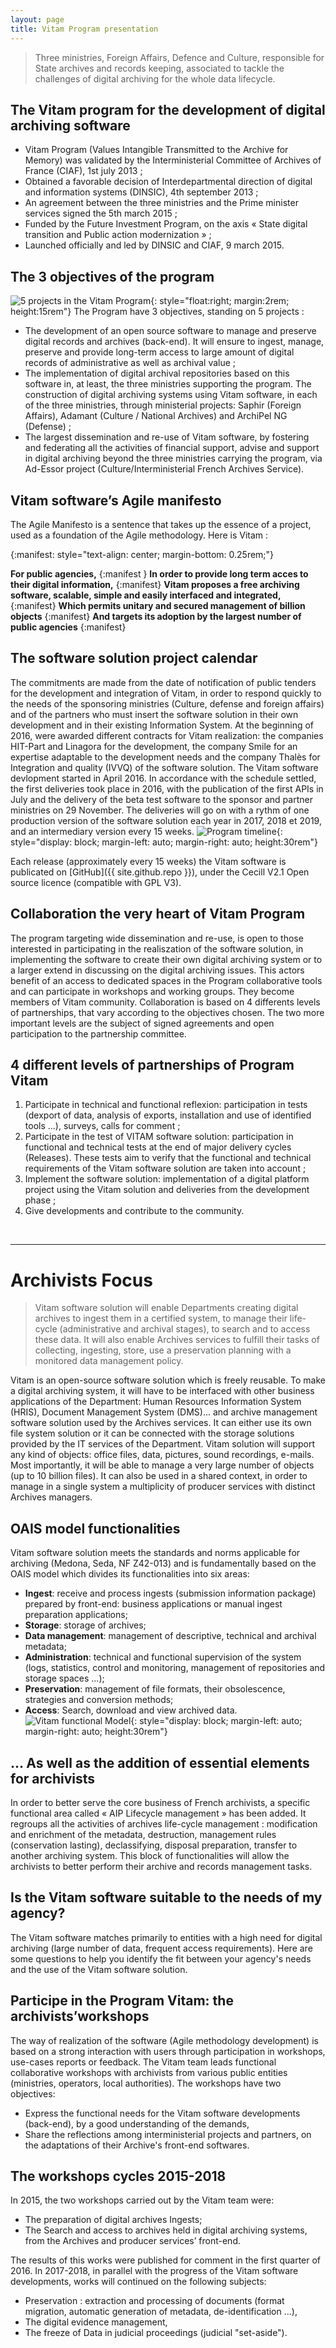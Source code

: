 ```yaml
---
layout: page
title: Vitam Program presentation
---
```


>Three ministries, Foreign Affairs, Defence and Culture, responsible for State archives and records keeping, associated to tackle the challenges of digital archiving for the whole data lifecycle.

## The Vitam program for the development of digital archiving software

* Vitam Program (Values Intangible Transmitted to the Archive for Memory) was validated by the Interministerial Committee of Archives of France (CIAF), 1st july 2013 ;
* Obtained a favorable decision of Interdepartmental direction of digital and information systems (DINSIC), 4th september 2013 ;
* An agreement between the three ministries and the Prime minister services signed the 5th march 2015 ;
* Funded by the Future Investment Program, on the axis « State digital transition and Public action modernization » ;
* Launched officially and led by DINSIC and CIAF, 9 march 2015.

## The 3 objectives of the program

![5 projects in the Vitam Program](/public/images/Programme5Projets-english.jpg){: style="float:right; margin:2rem; height:15rem"}
The Program have 3 objectives, standing on 5 projects :

* The development of an open source software to manage and preserve digital records and archives (back-end). It will ensure to ingest, manage, preserve and provide long-term access to large amount of digital records of administrative as well as archival value ;
* The implementation of digital archival repositories based on this software in, at least, the three ministries supporting the program. The construction of digital archiving systems using Vitam software, in each of the three ministries, through ministerial projects: Saphir (Foreign Affairs), Adamant (Culture / National Archives) and ArchiPel NG (Defense) ;
* The largest dissemination and re-use of Vitam software, by fostering and federating all the activities of financial support, advise and support in digital archiving beyond the three ministries carrying the program, via Ad-Essor project (Culture/Interministerial French Archives Service).

## Vitam software’s Agile manifesto

The Agile Manifesto is a sentence that takes up the essence of a project, used as a foundation of the Agile methodology. Here is Vitam :

{:manifest: style="text-align: center; margin-bottom: 0.25rem;"}

**For public agencies,**
{:manifest }
**In order to provide long term acces to their digital information,**
{:manifest}
**Vitam proposes a free archiving software, scalable, simple and easily interfaced and integrated,**
{:manifest}
**Which permits unitary and secured management of billion objects**
{:manifest}
**And targets its adoption by the largest number of public agencies**
{:manifest}

## The software solution project calendar

The commitments are made from the date of notification of public tenders for the development and integration of Vitam, in order to respond quickly to the needs of the sponsoring ministries (Culture, defense and foreign affairs) and of the partners who must insert the software solution in their own development and in their existing Information System. 
At the beginning of 2016, were awarded different contracts for Vitam realization: the companies HIT-Part and Linagora for the development, the company Smile for an expertise adaptable to the development needs and the company Thalès for Integration and quality (IVVQ) of the software solution. 
The Vitam software devlopment started in April 2016.
In accordance with the schedule settled, the first deliveries took place in 2016, with the publication of the first APIs in July and the delivery of the beta test software to the sponsor and partner ministries on 29 November.
The deliveries will go on with a rythm of one production version of the software solution each year in 2017, 2018 et 2019, and an intermediary version every 15 weeks.
![Program timeline](/public/images/FriseTemps-english.jpg){: style="display: block; margin-left: auto; margin-right: auto; height:30rem"}

Each release (approximately every 15 weeks) the Vitam software is publicated on [GitHub]({{ site.github.repo }}), under the Cecill V2.1 Open source licence (compatible with GPL V3).

## Collaboration the very heart of Vitam Program

The program targeting wide dissemination and re-use, is open to those interested in participating in the realiszation of the software solution, in implementing the software to create their own digital archiving system or to a larger extend in discussing on the digital archiving issues.
This actors benefit of an access to dedicated spaces in the Program collaborative tools and can participate in workshops and working groups. They become members of Vitam community.
Collaboration is based on 4 differents levels of partnerships, that vary according to the objectives chosen. The two more important levels are the subject of signed agreements and open participation to the partnership committee. 

## 4 different levels of partnerships of Program Vitam

1. Participate in technical and functional reflexion: participation in tests (dexport of data, analysis of exports, installation and use of identified tools ...), surveys, calls for comment ;
2. Participate in the test of VITAM software solution: participation in functional and technical tests at the end of major delivery cycles (Releases). These tests aim to verify that the functional and technical requirements of the Vitam software solution are taken into account ;
3. Implement the software solution: implementation of a digital platform project using the Vitam solution and deliveries from the development phase ;
4. Give developments and contribute to the community.

<br>
<hr/>

# Archivists Focus

>Vitam software solution will enable Departments creating digital archives to ingest them in a certified system, to manage their life-cycle (administrative and archival stages), to search and to access these data. It will also enable Archives services to fulfill their tasks of collecting, ingesting, store, use a preservation planning with a monitored data management policy.

Vitam is an open-source software solution which is freely reusable. To make a digital archiving system, it will have to be interfaced with other business applications of the Department: Human Resources Information System (HRIS), Document Management System (DMS)... and archive management software solution used by the Archives services. It can either use its own file system solution or it can be connected with the storage solutions provided by the IT services of the Department. Vitam solution will support any kind of objects: office files, data, pictures, sound recordings, e-mails. Most importantly, it will be able to manage a very large number of objects (up to 10 billion files). 
It can also be used in a shared context, in order to manage in a single system a multiplicity of producer services with distinct Archives managers.

## OAIS model functionalities

Vitam software solution meets the standards and norms applicable for archiving (Medona, Seda, NF Z42-013) and is fundamentally based on the OAIS model which divides its functionalities into six areas:

* **Ingest**: receive and process ingests (submission information package) prepared by front-end: business applications or manual ingest preparation applications;
* **Storage**: storage of archives;
* **Data management**: management of descriptive, technical and archival metadata;
* **Administration**: technical and functional supervision of the system (logs, statistics, control and monitoring, management of repositories and storage spaces ...);
* **Preservation**: management of file formats, their obsolescence, strategies and conversion methods;
* **Access**: Search, download and view archived data.
![Vitam functional Model](/public/images/SchemaSAEVitam_english.jpg){: style="display: block; margin-left: auto; margin-right: auto; height:30rem"}

## ... As well as the addition of essential elements for archivists

In order to better serve the core business of French archivists, a specific functional area called « AIP Lifecycle management » has been added. It regroups all the activities of archives life-cycle management : modification and enrichment of the metadata, destruction, management rules (conservation lasting), declassifying, disposal preparation, transfer to another archiving system. This block of functionalities will allow the archivists to better perform their archive and records management tasks.

## Is the Vitam software suitable to the needs of my agency?

The Vitam software matches primarily to entities with a high need for digital archiving (large number of data, frequent access requirements). Here are some questions to help you identify the fit between your agency's needs and the use of the Vitam software solution.

## Participe in the Program Vitam: the archivists’workshops

The way of realization of the software (Agile methodology development) is based on a strong interaction with users through participation in workshops, use-cases reports or feedback.
The Vitam team leads functional collaborative workshops with archivists from various public entities (ministries, operators, local authorities).
The workshops have two objectives:

* Express the functional needs for the Vitam software developments (back-end), by a good understanding of the demands,
* Share the reflections among interministerial projects and partners, on the adaptations of their Archive's front-end softwares. 

## The workshops cycles 2015-2018

In 2015, the two workshops carried out by the Vitam team were:

* The preparation of digital archives Ingests;
* The Search and access to archives held in digital archiving systems, from the Archives and producer services’ front-end.

The results of this works were published for comment in the first quarter of 2016. In 2017-2018, in parallel with the progress of the Vitam software developments, works will continued on the following subjects:

* Preservation : extraction and processing of documents (format migration, automatic generation of metadata, de-identification ...),
* The digital evidence management,
* The freeze of Data in judicial proceedings (judicial "set-aside").
